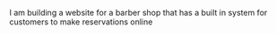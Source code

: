 I am building a website for a barber shop that has a built in system for customers to make reservations online
